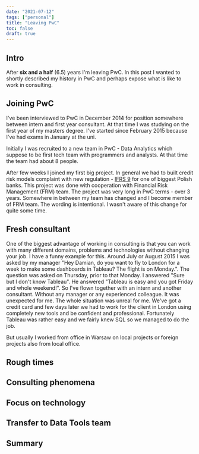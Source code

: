 ```yaml
---
date: "2021-07-12"
tags: ["personal"]
title: "Leaving PwC"
toc: false
draft: true
---
```



## Intro

After **six and a half** (6.5) years I'm leaving PwC. In this post I wanted to
shortly described my history in PwC and perhaps expose what is like to work in
consulting.


## Joining PwC

I've been interviewed to PwC in December 2014 for position somewhere between
intern and first year consultant. At that time I was studying on the first year
of my masters degree. I've started since February 2015 because I've had exams
in January at the uni.

Initially I was recruited to a new team in PwC - Data Analytics which suppose
to be first tech team with programmers and analysts. At that time the team had
about 8 people.

After few weeks I joined my first big project. In general we had to built
credit risk models complaint with new regulation -
[IFRS 9](https://en.wikipedia.org/wiki/IFRS_9) for one of biggest Polish banks.
This project was done with cooperation with Financial Risk Management (FRM)
team. The project was very long in PwC terms - over 3 years. Somewhere in
between my team has changed and I become member of FRM team. The wording is
intentional. I wasn't aware of this change for quite some time.


## Fresh consultant

One of the biggest advantage of working in consulting is that you can work with
many different domains, problems and technologies without changing your job. I
have a funny example for this. Around July or August 2015 I was asked by my
manager "Hey Damian, do you want to fly to London for a week to make some
dashboards in Tableau? The flight is on Monday.". The question was asked on
Thursday, prior to that Monday. I answered "Sure but I don't know Tableau". He
answered "Tableau is easy and you got Friday and whole weekend!". So I've
flown together with an intern and another consultant. Without any manager or
any experienced colleague. It was unexpected for me. The whole situation was
unreal for me. We've got a credit card and few days later we had to work for the
client in London using completely new tools and be confident and professional.
Fortunately Tableau was rather easy and we fairly knew SQL so we managed to do
the job.

But usually I worked from office in Warsaw on local projects or foreign
projects also from local office.


## Rough times


## Consulting phenomena


## Focus on technology


## Transfer to Data Tools team


## Summary

